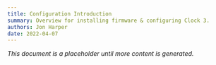```yaml
---
title: Configuration Introduction
summary: Overview for installing firmware & configuring Clock 3.
authors: Jon Harper
date: 2022-04-07
---
```


*This document is a placeholder until more content is generated.*
